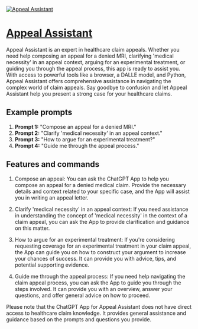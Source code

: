 [![Appeal Assistant](https://files.oaiusercontent.com/file-QYSBwnKp1x6Lg6BxayEIXHlo?se=2123-10-17T05%3A31%3A13Z&sp=r&sv=2021-08-06&sr=b&rscc=max-age%3D31536000%2C%20immutable&rscd=attachment%3B%20filename%3Dac8ed6b4-22c6-497b-93ac-e4c7109e0d95.png&sig=DVygQqEDWT7frULK8IPpRVUlzDKK9BcnJfkYZ/VekB4%3D)](https://chat.openai.com/g/g-oLPRNBrpG-appeal-assistant)

# [Appeal Assistant](https://chat.openai.com/g/g-oLPRNBrpG-appeal-assistant)

Appeal Assistant is an expert in healthcare claim appeals. Whether you need help composing an appeal for a denied MRI, clarifying 'medical necessity' in an appeal context, arguing for an experimental treatment, or guiding you through the appeal process, this app is ready to assist you. With access to powerful tools like a browser, a DALLE model, and Python, Appeal Assistant offers comprehensive assistance in navigating the complex world of claim appeals. Say goodbye to confusion and let Appeal Assistant help you present a strong case for your healthcare claims.

## Example prompts

1. **Prompt 1:** "Compose an appeal for a denied MRI."
2. **Prompt 2:** "Clarify 'medical necessity' in an appeal context."
3. **Prompt 3:** "How to argue for an experimental treatment?"
4. **Prompt 4:** "Guide me through the appeal process."

## Features and commands

1. Compose an appeal: You can ask the ChatGPT App to help you compose an appeal for a denied medical claim. Provide the necessary details and context related to your specific case, and the App will assist you in writing an appeal letter.

2. Clarify 'medical necessity' in an appeal context: If you need assistance in understanding the concept of 'medical necessity' in the context of a claim appeal, you can ask the App to provide clarification and guidance on this matter.

3. How to argue for an experimental treatment: If you're considering requesting coverage for an experimental treatment in your claim appeal, the App can guide you on how to construct your argument to increase your chances of success. It can provide you with advice, tips, and potential supporting evidence.

4. Guide me through the appeal process: If you need help navigating the claim appeal process, you can ask the App to guide you through the steps involved. It can provide you with an overview, answer your questions, and offer general advice on how to proceed.

Please note that the ChatGPT App for Appeal Assistant does not have direct access to healthcare claim knowledge. It provides general assistance and guidance based on the prompts and questions you provide.